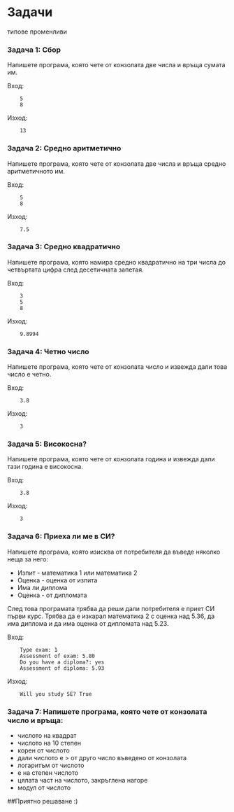 Задачи
=====================

типове променливи

### Задача 1: Сбор
Напишете програма, която чете от конзолата две числа и връща сумата им.

Вход:
```
    5
	8
```
Изход:
```
    13
```

### Задача 2: Средно аритметично
Напишете програма, която чете от конзолата две числа и връща средно аритметичното им.

Вход:
```
    5
	8
```
Изход:
```
    7.5
```


### Задача 3: Средно квадратично
Напишете програма, която намира средно квадратично на три числа до четвъртата цифра след десетичната запетая.

Вход:
```
    3
	5
	8
```
Изход:
```
    9.8994
```
### Задача 4: Четно число
Напишете програма, която чете от конзолата число и извежда дали това число е четно.

Вход:
```
    3.8
```
Изход:
```
    3
```


### Задача 5: Високосна?
Напишете програма, която чете от конзолата година и извежда дали тази година е високосна.

Вход:
```
    3.8
```
Изход:
```
    3
```


### Задача 6: Приеха ли ме в СИ?
Напишете програма, която изисква от потребителя да въведе няколко неща за него:
- Изпит - математика 1 или математика 2
- Оценка - оценка от изпита
- Има ли диплома
- Оценка - от дипломата

След това програмата трябва да реши дали потребителя е приет СИ първи курс.
Трябва да е изкарал математика 2 с оценка над 5.36, да има диплома и да има оценка от дипломата над 5.23.

Вход:
```
    Type exam: 1
    Assessment оf exam: 5.80
    Do you have a diploma?: yes
    Assessment of diploma: 5.93
```
Изход:
```
    Will you study SE? True
```

### Задача 7: Напишете програма, която чете от конзолата число и връща:
- числото на квадрат
- числото на 10 степен
- корен от числото
- дали числото е > от друго число въведено от конзолата
- логаритъм от числото
- е на степен числото
- цялата част на числото, закръглена нагоре
- модул от числото


##Приятно решаване :)
